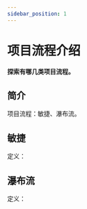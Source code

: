 ```yaml
---
sidebar_position: 1
---
```


# 项目流程介绍


**探索有哪几类项目流程。**

## 简介

项目流程：敏捷、瀑布流。

## 敏捷

定义：


## 瀑布流

定义：




